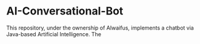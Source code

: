 # AI-Conversational-Bot
This repository, under the ownership of AIwaifus, implements a chatbot via Java-based Artificial Intelligence. The 